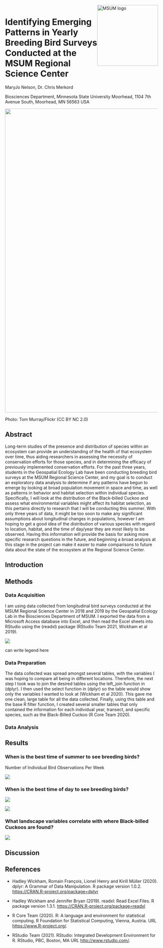 
<img src="https://www2.mnstate.edu/uploadedImages/Content/Marketing/logos/MSUM_Signature_Vert_Color.jpg" alt="MSUM logo" width="200" style="float:right"/>

# Identifying Emerging Patterns in Yearly Breeding Bird Surveys Conducted at the MSUM Regional Science Center

MaryJo Nelson, Dr. Chris Merkord

Biosciences Department, Minnesota State University Moorhead, 1104 7th
Avenue South, Moorhead, MN 56563 USA

<img src="Images/black-billed-cuckoo_flickr-1-adult.jpg" width="1000"/>

Photo: Tom Murray/Flickr (CC BY NC 2.0)

## Abstract

Long-term studies of the presence and distribution of species within an
ecosystem can provide an understanding of the health of that ecosystem
over time, thus aiding researchers in assessing the necessity of
conservation efforts for those species, and in determining the efficacy
of previously implemented conservation efforts. For the past three
years, students in the Geospatial Ecology Lab have been conducting
breeding bird surveys at the MSUM Regional Science Center, and my goal
is to conduct an exploratory data analysis to determine if any patterns
have begun to emerge by looking at broad population movement in space
and time, as well as patterns in behavior and habitat selection within
individual species. Specifically, I will look at the distribution of the
Black-billed Cuckoo and assess what environmental variables might affect
its habitat selection, as this pertains directly to research that I will
be conducting this summer. With only three years of data, it might be
too soon to make any significant assumptions about longitudinal changes
in populations, however I am hoping to get a good idea of the
distribution of various species with regard to location, habitat, and
the time of day/year they are most likely to be observed. Having this
information will provide the basis for asking more specific research
questions in the future, and beginning a broad analysis at this stage in
the project can make it easier to make comparisons to future data about
the state of the ecosystem at the Regional Science Center.

## Introduction

## Methods

### Data Acquisition

I am using data collected from longitudinal bird surveys conducted at
the MSUM Regional Science Center in 2018 and 2019 by the Geospatial
Ecology Lab in the Biosciences Department of MSUM. I exported the data
from a Microsoft Access database into Excel, and then read the Excel
sheets into RStudio using the (readxl) package (RStudio Team 2021,
Wickham et al 2019).

![](Images/Summer%20Bird%20Survey%20Map.png)

can write legend here

### Data Preparation

The data collected was spread amongst several tables, with the variables
I was hoping to compare all being in different locations. Therefore, the
next step I took was to join the desired tables using the left\_join
function in (dplyr). I then used the select function in (dplyr) so the
table would show only the variables I wanted to look at (Wickham et al
2020). This gave me one clean, large table for all the data collected.
Finally, using this table and the base R filter function, I created
several smaller tables that only contained the information for each
individual year, transect, and specific species, such as the
Black-Billed Cuckoo (R Core Team 2020).

### Data Analysis

## Results

### When is the best time of summer to see breeding birds?

Number of Individual Bird Observations Per Week

![](README_files/figure-gfm/histograms,%20date%20vs.%20observation%20count-1.png)<!-- -->

### When is the best time of day to see breeding birds?

![](README_files/figure-gfm/time%20of%20observations,%20all-1.png)<!-- -->

![](README_files/figure-gfm/bbc%20time-1.png)<!-- -->

### What landscape variables correlate with where Black-billed Cuckoos are found?

![](README_files/figure-gfm/bbc%20landscape%20factors-1.png)<!-- -->

## Discussion

## References

-   Hadley Wickham, Romain François, Lionel Henry and Kirill Müller
    (2020). dplyr: A Grammar of Data Manipulation. R package version
    1.0.2. <https://CRAN.R-project.org/package=dplyr>

-   Hadley Wickham and Jennifer Bryan (2019). readxl: Read Excel Files.
    R package version 1.3.1. <https://CRAN.R-project.org/package=readxl>

-   R Core Team (2020). R: A language and environment for statistical
    computing. R Foundation for Statistical Computing, Vienna, Austria.
    URL <https://www.R-project.org/>.

-   RStudio Team (2021). RStudio: Integrated Development Environment
    for R. RStudio, PBC, Boston, MA URL <http://www.rstudio.com/>.
